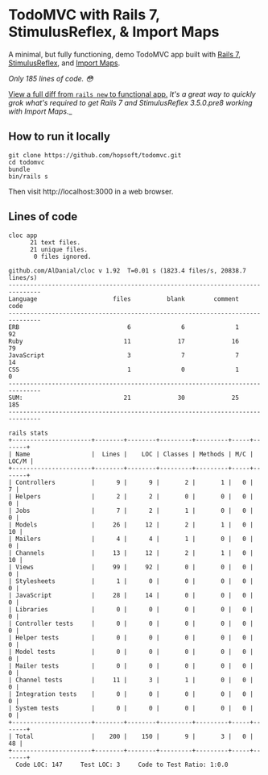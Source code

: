 # TodoMVC with Rails 7, StimulusReflex, & Import Maps

A minimal, but fully functioning, demo TodoMVC app built with [Rails 7](https://rubyonrails.org/2021/12/15/Rails-7-fulfilling-a-vision), [StimulusReflex](https://docs.stimulusreflex.com/), and [Import Maps](https://github.com/WICG/import-maps).

_Only 185 lines of code. 😳_

[View a full diff from `rails new` to functional app.](https://github.com/hopsoft/todomvc/compare/69d97c94872895f0cdead979c70fb766919bb872...fa587157386c010876279cffeffa037162c5205e) _It's a great way to quickly grok what's required to get Rails 7 and StimulusReflex 3.5.0.pre8 working with Import Maps.__

## How to run it locally

```
git clone https://github.com/hopsoft/todomvc.git
cd todomvc
bundle
bin/rails s
```

Then visit http://localhost:3000 in a web browser.

## Lines of code

```
cloc app
      21 text files.
      21 unique files.
       0 files ignored.

github.com/AlDanial/cloc v 1.92  T=0.01 s (1823.4 files/s, 20838.7 lines/s)
-------------------------------------------------------------------------------
Language                     files          blank        comment           code
-------------------------------------------------------------------------------
ERB                              6              6              1             92
Ruby                            11             17             16             79
JavaScript                       3              7              7             14
CSS                              1              0              1              0
-------------------------------------------------------------------------------
SUM:                            21             30             25            185
-------------------------------------------------------------------------------
```

```
rails stats
+----------------------+--------+--------+---------+---------+-----+-------+
| Name                 |  Lines |    LOC | Classes | Methods | M/C | LOC/M |
+----------------------+--------+--------+---------+---------+-----+-------+
| Controllers          |      9 |      9 |       2 |       1 |   0 |     7 |
| Helpers              |      2 |      2 |       0 |       0 |   0 |     0 |
| Jobs                 |      7 |      2 |       1 |       0 |   0 |     0 |
| Models               |     26 |     12 |       2 |       1 |   0 |    10 |
| Mailers              |      4 |      4 |       1 |       0 |   0 |     0 |
| Channels             |     13 |     12 |       2 |       1 |   0 |    10 |
| Views                |     99 |     92 |       0 |       0 |   0 |     0 |
| Stylesheets          |      1 |      0 |       0 |       0 |   0 |     0 |
| JavaScript           |     28 |     14 |       0 |       0 |   0 |     0 |
| Libraries            |      0 |      0 |       0 |       0 |   0 |     0 |
| Controller tests     |      0 |      0 |       0 |       0 |   0 |     0 |
| Helper tests         |      0 |      0 |       0 |       0 |   0 |     0 |
| Model tests          |      0 |      0 |       0 |       0 |   0 |     0 |
| Mailer tests         |      0 |      0 |       0 |       0 |   0 |     0 |
| Channel tests        |     11 |      3 |       1 |       0 |   0 |     0 |
| Integration tests    |      0 |      0 |       0 |       0 |   0 |     0 |
| System tests         |      0 |      0 |       0 |       0 |   0 |     0 |
+----------------------+--------+--------+---------+---------+-----+-------+
| Total                |    200 |    150 |       9 |       3 |   0 |    48 |
+----------------------+--------+--------+---------+---------+-----+-------+
  Code LOC: 147     Test LOC: 3     Code to Test Ratio: 1:0.0
```
